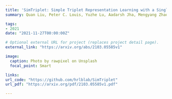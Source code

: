 ```yaml
---
title: 'SimTriplet: Simple Triplet Representation Learning with a Single GPU'
summary: Quan Liu, Peter C. Louis, Yuzhe Lu, Aadarsh Jha, Mengyang Zhao, Ruining Deng, Tianyuan Yao, Joseph T. Roland, Haichun Yang, Shilin Zhao, Lee E. Wheless, **Yuankai Huo** <br> ***MICCAI*** **(2021)** 

tags:
- 2021
date: "2021-11-27T00:00:00Z"

# Optional external URL for project (replaces project detail page).
external_link: "https://arxiv.org/abs/2103.05585v1"

image:
  caption: Photo by rawpixel on Unsplash
  focal_point: Smart

links:
url_code: "https://github.com/hrlblab/SimTriplet"
url_pdf: "https://arxiv.org/pdf/2103.05585v1.pdf"

---
```

